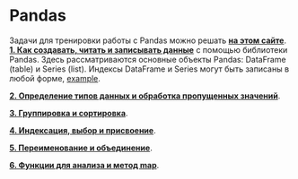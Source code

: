 # Pandas
Задачи для тренировки работы с Pandas можно решать [**на этом сайте**](https://www.machinelearningplus.com/python/101-pandas-exercises-python/).
[**1. Как создавать, читать и записывать данные**](https://github.com/devFF/FindJob/blob/main/Data_processing/Pandas/creating_reading_writing.py) с помощью библиотеки Pandas.
Здесь рассматриваются основные объекты Pandas: DataFrame (table) и Series (list).
Индексы DataFrame и Series могут быть записаны в любой форме, [example](https://github.com/devFF/FindJob/blob/5c11650e2b0bddc0514ade168bf0a8196426feec/Data_processing/Pandas/creating_reading_writing.py#L18).
 
[**2. Определение типов данных и обработка пропущенных значений**](https://github.com/devFF/FindJob/blob/main/Data_processing/Pandas/data_types_and_missing_values.py).

[**3. Группировка и сортировка**](https://github.com/devFF/FindJob/blob/main/Data_processing/Pandas/grouping_sorting.py).

[**4. Индексация, выбор и присвоение**](https://github.com/devFF/FindJob/blob/main/Data_processing/Pandas/indexing_selecting_assigning.py).

[**5. Переименование и объединение**](https://github.com/devFF/FindJob/blob/main/Data_processing/Pandas/renaming_and_recombining.py).

[**6. Функции для анализа и метод map**](https://github.com/devFF/FindJob/blob/main/Data_processing/Pandas/summary_function_and_maps.py).

